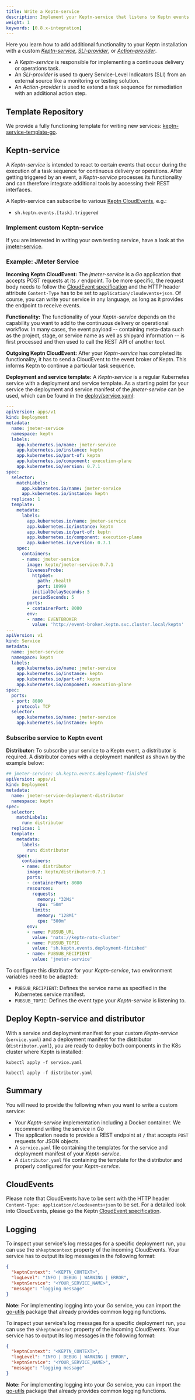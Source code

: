```yaml
---
title: Write a Keptn-service
description: Implement your Keptn-service that listens to Keptn events and extends your Keptn with certain functionality.
weight: 1
keywords: [0.8.x-integration]
---
```


Here you learn how to add additional functionality to your Keptn installation with a custom [*Keptn-service*](#keptn-service), [*SLI-provider*](../sli_provider), or [*Action-provider*](../action_provider). 

* A *Keptn-service* is responsible for implementing a continuous delivery or operations task.
* An *SLI-provider* is used to query Service-Level Indicators (SLI) from an external source like a monitoring or testing solution. 
* An *Action-provider* is used to extend a task sequence for remediation with an additional action step.  

## Template Repository

We provide a fully functioning template for writing new services: [keptn-service-template-go](https://github.com/keptn-sandbox/keptn-service-template-go).

## Keptn-service

A *Keptn-service* is intended to react to certain events that occur during the execution of a task sequence for continuous delivery or operations. After getting triggered by an event, a *Keptn-service* processes its functionality and can therefore integrate additional tools by accessing their REST interfaces.

A Keptn-service can subscribe to various [Keptn CloudEvents](https://github.com/keptn/spec/blob/0.1.5/cloudevents.md), e.g.:

- `sh.keptn.events.[task].triggered`

### Implement custom Keptn-service

If you are interested in writing your own testing service, have a look at the [jmeter-service](https://github.com/keptn/keptn/blob/0.7.1/jmeter-service).

### Example: JMeter Service

**Incoming Keptn CloudEvent:** The *jmeter-service* is a *Go* application that accepts POST requests at its `/` endpoint. To be more specific, the request body needs to follow the [CloudEvent specification](https://github.com/keptn/spec/blob/0.1.5/cloudevents.md) and the HTTP header attribute `Content-Type` has to be set to `application/cloudevents+json`. Of course, you can write your service in any language, as long as it provides the endpoint to receive events.

**Functionality:** The functionality of your *Keptn-service* depends on the capability you want to add to the continuous delivery or operational workflow. In many cases, the event payload -- containing meta-data such as the project, stage, or service name as well as shipyard information -- is first processed and then used to call the REST API of another tool.  

**Outgoing Keptn CloudEvent:** After your *Keptn-service* has completed its functionality, it has to send a CloudEvent to the event broker of Keptn. This informs Keptn to continue a particular task sequence.  

**Deployment and service template:** A *Keptn-service* is a regular Kubernetes service with a deployment and service template. As a starting point for your service the deployment and service manifest of the *jmeter-service* can be used, which can be found in the [deploy/service.yaml](https://github.com/keptn/keptn/blob/0.7.1/jmeter-service/deploy/service.yaml):

```yaml
---
apiVersion: apps/v1
kind: Deployment
metadata:
  name: jmeter-service
  namespace: keptn
  labels:
    app.kubernetes.io/name: jmeter-service
    app.kubernetes.io/instance: keptn
    app.kubernetes.io/part-of: keptn
    app.kubernetes.io/component: execution-plane
    app.kubernetes.io/version: 0.7.1
spec:
  selector:
    matchLabels:
      app.kubernetes.io/name: jmeter-service
      app.kubernetes.io/instance: keptn
  replicas: 1
  template:
    metadata:
      labels:
        app.kubernetes.io/name: jmeter-service
        app.kubernetes.io/instance: keptn
        app.kubernetes.io/part-of: keptn
        app.kubernetes.io/component: execution-plane
        app.kubernetes.io/version: 0.7.1
    spec:
      containers:
      - name: jmeter-service
        image: keptn/jmeter-service:0.7.1
        livenessProbe:
          httpGet:
            path: /health
            port: 10999
          initialDelaySeconds: 5
          periodSeconds: 5
        ports:
        - containerPort: 8080
        env:
        - name: EVENTBROKER
          value: 'http://event-broker.keptn.svc.cluster.local/keptn'
---
apiVersion: v1
kind: Service
metadata:
  name: jmeter-service
  namespace: keptn
  labels:
    app.kubernetes.io/name: jmeter-service
    app.kubernetes.io/instance: keptn
    app.kubernetes.io/part-of: keptn
    app.kubernetes.io/component: execution-plane
spec:
  ports:
  - port: 8080
    protocol: TCP
  selector:
    app.kubernetes.io/name: jmeter-service
    app.kubernetes.io/instance: keptn
```

### Subscribe service to Keptn event

**Distributor:** To subscribe your service to a Keptn event, a distributor is required. A distributor comes with a deployment manifest as shown by the example below:

```yaml
## jmeter-service: sh.keptn.events.deployment-finished
apiVersion: apps/v1
kind: Deployment
metadata:
  name: jmeter-service-deployment-distributor
  namespace: keptn
spec:
  selector:
    matchLabels:
      run: distributor
  replicas: 1
  template:
    metadata:
      labels:
        run: distributor
    spec:
      containers:
      - name: distributor
        image: keptn/distributor:0.7.1
        ports:
        - containerPort: 8080
        resources:
          requests:
            memory: "32Mi"
            cpu: "50m"
          limits:
            memory: "128Mi"
            cpu: "500m"
        env:
        - name: PUBSUB_URL
          value: 'nats://keptn-nats-cluster'
        - name: PUBSUB_TOPIC
          value: 'sh.keptn.events.deployment-finished'
        - name: PUBSUB_RECIPIENT
          value: 'jmeter-service'
```

To configure this distributor for your *Keptn-service*, two environment variables need to be adapted: 

* `PUBSUB_RECIPIENT`: Defines the service name as specified in the Kubernetes service manifest.
* `PUBSUB_TOPIC`: Defines the event type your *Keptn-service* is listening to. 


## Deploy Keptn-service and distributor

With a service and deployment manifest for your custom *Keptn-service* (`service.yaml`) and a deployment manifest for the distributor (`distributor.yaml`), you are ready to deploy both components in the K8s cluster where Keptn is installed: 

```console
kubectl apply -f service.yaml
```

```console
kubectl apply -f distributor.yaml
```

## Summary
You will need to provide the following when you want to write a custom service:

- Your *Keptn-service* implementation including a Docker container. We recommend writing the service in *Go*
- The application needs to provide a REST endpoint at `/` that accepts `POST` requests for JSON objects.
- A `service.yaml` file containing the templates for the service and deployment manifest of your *Keptn-service*.
- A `distributor.yaml` file containing the template for the distributor and properly configured for your *Keptn-service*.


## CloudEvents

Please note that CloudEvents have to be sent with the HTTP header `Content-Type: application/cloudevents+json` to be set.
For a detailed look into CloudEvents, please go the Keptn [CloudEvent specification](https://github.com/keptn/spec/blob/0.1.5/cloudevents.md). 

## Logging

To inspect your service's log messages for a specific deployment run, you can use the `shkeptncontext` property of the incoming CloudEvents. Your service has to output its log messages in the following format:

```json
{
  "keptnContext": "<KEPTN_CONTEXT>",
  "logLevel": "INFO | DEBUG | WARNING | ERROR",
  "keptnService": "<YOUR_SERVICE_NAME>",
  "message": "logging message"
}
```

**Note:** For implementing logging into your *Go* service, you can import the [go-utils](https://github.com/keptn/go-utils) package that already provides common logging functions. 


To inspect your service's log messages for a specific deployment run, you can use the `shkeptncontext` property of the incoming CloudEvents. Your service has to output its log messages in the following format:

```json
{
  "keptnContext": "<KEPTN_CONTEXT>",
  "logLevel": "INFO | DEBUG | WARNING | ERROR",
  "keptnService": "<YOUR_SERVICE_NAME>",
  "message": "logging message"
}
```

**Note:** For implementing logging into your *Go* service, you can import the [go-utils](https://github.com/keptn/go-utils) package that already provides common logging functions. 
